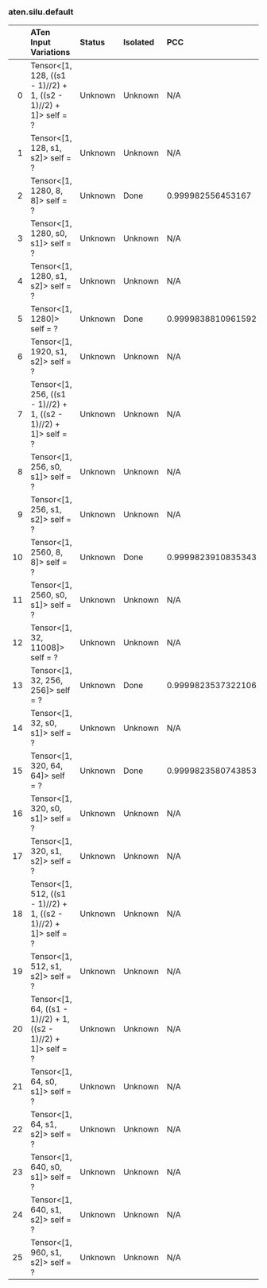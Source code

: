 ### aten.silu.default
|    | ATen Input Variations                                           | Status   | Isolated   | PCC                | Host   |
|---:|:----------------------------------------------------------------|:---------|:-----------|:-------------------|:-------|
|  0 | Tensor<[1, 128, ((s1 - 1)//2) + 1, ((s2 - 1)//2) + 1]> self = ? | Unknown  | Unknown    | N/A                | N/A    |
|  1 | Tensor<[1, 128, s1, s2]> self = ?                               | Unknown  | Unknown    | N/A                | N/A    |
|  2 | Tensor<[1, 1280, 8, 8]> self = ?                                | Unknown  | Done       | 0.999982556453167  | 0      |
|  3 | Tensor<[1, 1280, s0, s1]> self = ?                              | Unknown  | Unknown    | N/A                | N/A    |
|  4 | Tensor<[1, 1280, s1, s2]> self = ?                              | Unknown  | Unknown    | N/A                | N/A    |
|  5 | Tensor<[1, 1280]> self = ?                                      | Unknown  | Done       | 0.9999838810961592 | 0      |
|  6 | Tensor<[1, 1920, s1, s2]> self = ?                              | Unknown  | Unknown    | N/A                | N/A    |
|  7 | Tensor<[1, 256, ((s1 - 1)//2) + 1, ((s2 - 1)//2) + 1]> self = ? | Unknown  | Unknown    | N/A                | N/A    |
|  8 | Tensor<[1, 256, s0, s1]> self = ?                               | Unknown  | Unknown    | N/A                | N/A    |
|  9 | Tensor<[1, 256, s1, s2]> self = ?                               | Unknown  | Unknown    | N/A                | N/A    |
| 10 | Tensor<[1, 2560, 8, 8]> self = ?                                | Unknown  | Done       | 0.9999823910835343 | 0      |
| 11 | Tensor<[1, 2560, s0, s1]> self = ?                              | Unknown  | Unknown    | N/A                | N/A    |
| 12 | Tensor<[1, 32, 11008]> self = ?                                 | Unknown  | Unknown    | N/A                | N/A    |
| 13 | Tensor<[1, 32, 256, 256]> self = ?                              | Unknown  | Done       | 0.9999823537322106 | 0      |
| 14 | Tensor<[1, 32, s0, s1]> self = ?                                | Unknown  | Unknown    | N/A                | N/A    |
| 15 | Tensor<[1, 320, 64, 64]> self = ?                               | Unknown  | Done       | 0.9999823580743853 | 0      |
| 16 | Tensor<[1, 320, s0, s1]> self = ?                               | Unknown  | Unknown    | N/A                | N/A    |
| 17 | Tensor<[1, 320, s1, s2]> self = ?                               | Unknown  | Unknown    | N/A                | N/A    |
| 18 | Tensor<[1, 512, ((s1 - 1)//2) + 1, ((s2 - 1)//2) + 1]> self = ? | Unknown  | Unknown    | N/A                | N/A    |
| 19 | Tensor<[1, 512, s1, s2]> self = ?                               | Unknown  | Unknown    | N/A                | N/A    |
| 20 | Tensor<[1, 64, ((s1 - 1)//2) + 1, ((s2 - 1)//2) + 1]> self = ?  | Unknown  | Unknown    | N/A                | N/A    |
| 21 | Tensor<[1, 64, s0, s1]> self = ?                                | Unknown  | Unknown    | N/A                | N/A    |
| 22 | Tensor<[1, 64, s1, s2]> self = ?                                | Unknown  | Unknown    | N/A                | N/A    |
| 23 | Tensor<[1, 640, s0, s1]> self = ?                               | Unknown  | Unknown    | N/A                | N/A    |
| 24 | Tensor<[1, 640, s1, s2]> self = ?                               | Unknown  | Unknown    | N/A                | N/A    |
| 25 | Tensor<[1, 960, s1, s2]> self = ?                               | Unknown  | Unknown    | N/A                | N/A    |

